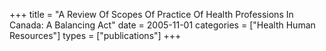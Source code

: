 +++
title = "A Review Of Scopes Of Practice Of Health Professions In Canada: A Balancing Act"
date = 2005-11-01
categories = ["Health Human Resources"]
types = ["publications"]
+++
